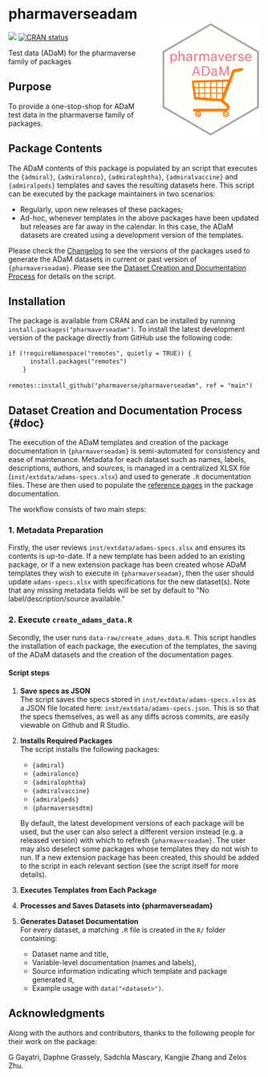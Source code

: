 # pharmaverseadam <img src="man/figures/logo.png" align="right" width="200" style="margin-left:50px;"/>

<!-- badges: start -->

[<img src="http://pharmaverse.org/shields/pharmaverseadam.svg"/>](https://pharmaverse.org)
[![CRAN status](https://www.r-pkg.org/badges/version/pharmaverseadam)](https://CRAN.R-project.org/package=pharmaverseadam)

<!-- badges: end -->

Test data (ADaM) for the pharmaverse family of packages

## Purpose

To provide a one-stop-shop for ADaM test data in the pharmaverse family of packages.

## Package Contents

The ADaM contents of this package is populated by an script that executes the `{admiral}`, `{admiralonco}`, `{admiralophtha}`, `{admiralvaccine}` and `{admiralpeds}` templates and saves the resulting datasets here. This script can be executed by the package maintainers in two scenarios:

*   Regularly, upon new releases of these packages;
*   Ad-hoc, whenever templates in the above packages have been updated but releases are far away in the calendar. In this case, the ADaM datasets are created using a development version of the templates.

Please check the [Changelog](https://pharmaverse.github.io/pharmaverseadam/news/index.html) to see the versions of the packages used to generate the ADaM datasets in current or past version of `{pharmaverseadam}`. Please see the [Dataset Creation and Documentation Process](#doc) for details on the script.

## Installation

The package is available from CRAN and can be installed by running `install.packages("pharmaverseadam")`. To install the latest development version of the package directly from GitHub use the following code:

```         
if (!requireNamespace("remotes", quietly = TRUE)) {
      install.packages("remotes")
    }
    
remotes::install_github("pharmaverse/pharmaverseadam", ref = "main")
```

## Dataset Creation and Documentation Process {#doc}

The execution of the ADaM templates and creation of the package documentation in `{pharmaverseadam}` is semi-automated for consistency and ease of maintenance. Metadata for each dataset such as names, labels, descriptions, authors, and sources, is managed in a centralized XLSX file (`inst/extdata/adams-specs.xlsx`) and used to generate `.R` documentation files. These are then used to populate the [reference pages](https://pharmaverse.github.io/pharmaverseadam/reference/index.html) in the package documentation.

The workflow consists of two main steps:

### 1. Metadata Preparation

Firstly, the user reviews `inst/extdata/adams-specs.xlsx` and ensures its contents is up-to-date. If a new template has been added to an existing package, or if a new extension package has been created whose ADaM templates they wish to execute in `{pharmaverseadam}`, then the user should update `adams-specs.xlsx` with specifications for the new dataset(s). Note that any missing metadata fields will be set by default to "No label/description/source available."

### 2. Execute `create_adams_data.R`

Secondly, the user runs `data-raw/create_adams_data.R`. This script handles the installation of each package, the execution of the templates, the saving of the ADaM datasets and the creation of the documentation pages.

#### Script steps

1. **Save specs as JSON**  
   The script saves the specs stored in `inst/extdata/adams-specs.xlsx` as a JSON file located here: `inst/extdata/adams-specs.json`. 
   This is so that the specs themselves, as well as any diffs across commits, are easily viewable on Github and R Studio.

2. **Installs Required Packages**  
   The script installs the following packages:
   - `{admiral}`
   - `{admiralonco}`
   - `{admiralophtha}`
   - `{admiralvaccine}`
   - `{admiralpeds}`
   - `{pharmaversesdtm}`
   
   By default, the latest development versions of each package will be used, but the user can also select a different version instead (e.g. a released version) with which to refresh `{pharmaverseadam}`. The user may also deselect some packages whose templates they do not wish to run. If a new extension package has been created, this should be added to the script in each relevant section (see the script itself for more details).

3. **Executes Templates from Each Package**  

4. **Processes and Saves Datasets into {pharmaverseadam}**  

5. **Generates Dataset Documentation**  
   For every dataset, a matching `.R` file is created in the `R/` folder containing:
   - Dataset name and title,
   - Variable-level documentation (names and labels),
   - Source information indicating which template and package generated it,
   - Example usage with `data("<dataset>")`.
   
## Acknowledgments

Along with the authors and contributors, thanks to the following people for their work on the package:

G Gayatri, Daphne Grassely, Sadchla Mascary, Kangjie Zhang and Zelos Zhu.
